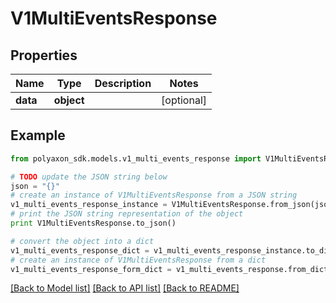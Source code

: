 # V1MultiEventsResponse


## Properties
Name | Type | Description | Notes
------------ | ------------- | ------------- | -------------
**data** | **object** |  | [optional] 

## Example

```python
from polyaxon_sdk.models.v1_multi_events_response import V1MultiEventsResponse

# TODO update the JSON string below
json = "{}"
# create an instance of V1MultiEventsResponse from a JSON string
v1_multi_events_response_instance = V1MultiEventsResponse.from_json(json)
# print the JSON string representation of the object
print V1MultiEventsResponse.to_json()

# convert the object into a dict
v1_multi_events_response_dict = v1_multi_events_response_instance.to_dict()
# create an instance of V1MultiEventsResponse from a dict
v1_multi_events_response_form_dict = v1_multi_events_response.from_dict(v1_multi_events_response_dict)
```
[[Back to Model list]](../README.md#documentation-for-models) [[Back to API list]](../README.md#documentation-for-api-endpoints) [[Back to README]](../README.md)


